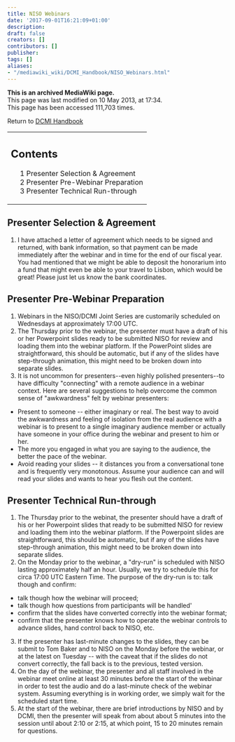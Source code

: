 ```yaml
---
title: NISO Webinars
date: '2017-09-01T16:21:09+01:00'
description: 
draft: false
creators: []
contributors: []
publisher: 
tags: []
aliases:
- "/mediawiki_wiki/DCMI_Handbook/NISO_Webinars.html"
---
```


 **This is an archived MediaWiki page.**  
This page was last modified on 10 May 2013, at 17:34.  
This page has been accessed 111,703 times.

Return to [DCMI Handbook](/mediawiki_wiki/DCMI_Handbook)

<table id="toc" class="toc">
  <tr>
    <td>
      <div id="toctitle">
        <h2>Contents</h2>
      </div>
      <ul>
        <li class="toclevel-1 tocsection-1"><a href="#Presenter_Selection_.26_Agreement"><span class="tocnumber">1</span> <span class="toctext">Presenter Selection &amp; Agreement</span></a></li>
        <li class="toclevel-1 tocsection-2"><a href="#Presenter_Pre-Webinar_Preparation"><span class="tocnumber">2</span> <span class="toctext">Presenter Pre-Webinar Preparation</span></a></li>
        <li class="toclevel-1 tocsection-3"><a href="#Presenter_Technical_Run-through"><span class="tocnumber">3</span> <span class="toctext">Presenter Technical Run-through</span></a></li>
      </ul>
    </td>
  </tr>
</table>


## Presenter Selection & Agreement 

1. I have attached a letter of agreement which needs to be signed and returned, with bank information, so that payment can be made immediately after the webinar and in time for the end of our fiscal year. You had mentioned that we might be able to deposit the honorarium into a fund that might even be able to your travel to Lisbon, which would be great! Please just let us know the bank coordinates.

## Presenter Pre-Webinar Preparation 

1. Webinars in the NISO/DCMI Joint Series are customarily scheduled on Wednesdays at approximately 17:00 UTC.
2. The Thursday prior to the webinar, the presenter must have a draft of his or her Powerpoint slides ready to be submitted NISO for review and loading them into the webinar platform. If the PowerPoint slides are straightforward, this should be automatic, but if any of the slides have step-through animation, this might need to be broken down into separate slides.
3. It is not uncommon for presenters--even highly polished presenters--to have difficulty "connecting" with a remote audience in a webinar context. Here are several suggestions to help overcome the common sense of "awkwardness" felt by webinar presenters:
  - Present to someone -- either imaginary or real. The best way to avoid the awkwardness and feeling of isolation from the real audience with a webinar is to present to a single imaginary audience member or actually have someone in your office during the webinar and present to him or her.
  - The more you engaged in what you are saying to the audience, the better the pace of the webinar.
  - Avoid reading your slides -- it distances you from a conversational tone and is frequently very monotonous. Assume your audience can and will read your slides and wants to hear you flesh out the content.

## Presenter Technical Run-through 

1. The Thursday prior to the webinat, the presenter should have a draft of his or her Powerpoint slides that ready to be submitted NISO for review and loading them into the webinar platform. If the Powerpoint slides are straightforward, this should be automatic, but if any of the slides have step-through animation, this might need to be broken down into separate slides.
2. On the Monday prior to the webinar, a "dry-run" is scheduled with NISO lasting approximately half an hour. Usually, we try to schedule this for circa 17:00 UTC Eastern Time. The purpose of the dry-run is to: talk though and confirm: 
  - talk though how the webinar will proceed; 
  - talk though how questions from participants will be handled' 
  - confirm that the slides have converted correctly into the webinar format;
  - confirm that the presenter knows how to operate the webinar controls to advance slides, hand control back to NISO, etc. 
3. If the presenter has last-minute changes to the slides, they can be submit to Tom Baker and to NISO on the Monday before the webinar, or at the latest on Tuesday -- with the caveat that if the slides do not convert correctly, the fall back is to the previous, tested version.
4. On the day of the webinar, the presenter and all staff involved in the webinar meet online at least 30 minutes before the start of the webinar in order to test the audio and do a last-minute check of the webinar system. Assuming everything is in working order, we simply wait for the scheduled start time.
5. At the start of the webinar, there are brief introductions by NISO and by DCMI, then the presenter will speak from about about 5 minutes into the session until about 2:10 or 2:15, at which point, 15 to 20 minutes remain for questions.


